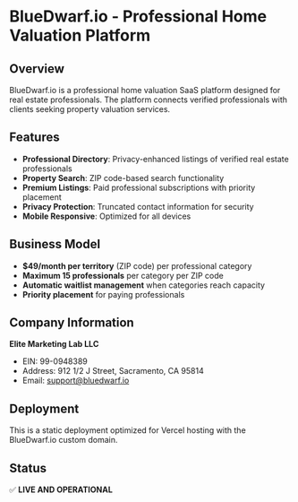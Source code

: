 # BlueDwarf.io - Professional Home Valuation Platform

## Overview
BlueDwarf.io is a professional home valuation SaaS platform designed for real estate professionals. The platform connects verified professionals with clients seeking property valuation services.

## Features
- **Professional Directory**: Privacy-enhanced listings of verified real estate professionals
- **Property Search**: ZIP code-based search functionality
- **Premium Listings**: Paid professional subscriptions with priority placement
- **Privacy Protection**: Truncated contact information for security
- **Mobile Responsive**: Optimized for all devices

## Business Model
- **$49/month per territory** (ZIP code) per professional category
- **Maximum 15 professionals** per category per ZIP code
- **Automatic waitlist management** when categories reach capacity
- **Priority placement** for paying professionals

## Company Information
**Elite Marketing Lab LLC**
- EIN: 99-0948389
- Address: 912 1/2 J Street, Sacramento, CA 95814
- Email: support@bluedwarf.io

## Deployment
This is a static deployment optimized for Vercel hosting with the BlueDwarf.io custom domain.

## Status
✅ **LIVE AND OPERATIONAL**

